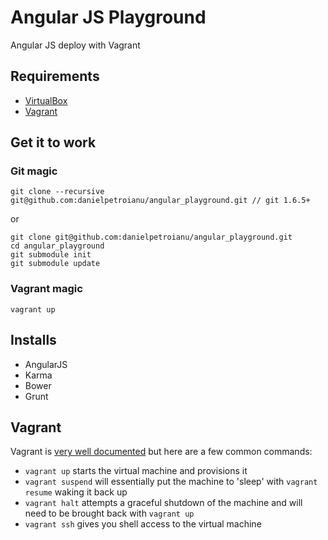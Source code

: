 # Angular JS Playground

Angular JS deploy with Vagrant

## Requirements
* [VirtualBox](https://www.virtualbox.org/)
* [Vagrant](http://www.vagrantup.com/)


## Get it to work

### Git magic

    git clone --recursive git@github.com:danielpetroianu/angular_playground.git // git 1.6.5+

or

    git clone git@github.com:danielpetroianu/angular_playground.git
    cd angular_playground
    git submodule init
    git submodule update

### Vagrant magic

    vagrant up

## Installs
* AngularJS
* Karma
* Bower
* Grunt


## Vagrant

Vagrant is [very well documented](http://docs.vagrantup.com/v2/) but here are a few common commands:

* `vagrant up` starts the virtual machine and provisions it
* `vagrant suspend` will essentially put the machine to 'sleep' with `vagrant resume` waking it back up
* `vagrant halt` attempts a graceful shutdown of the machine and will need to be brought back with `vagrant up`
* `vagrant ssh` gives you shell access to the virtual machine

